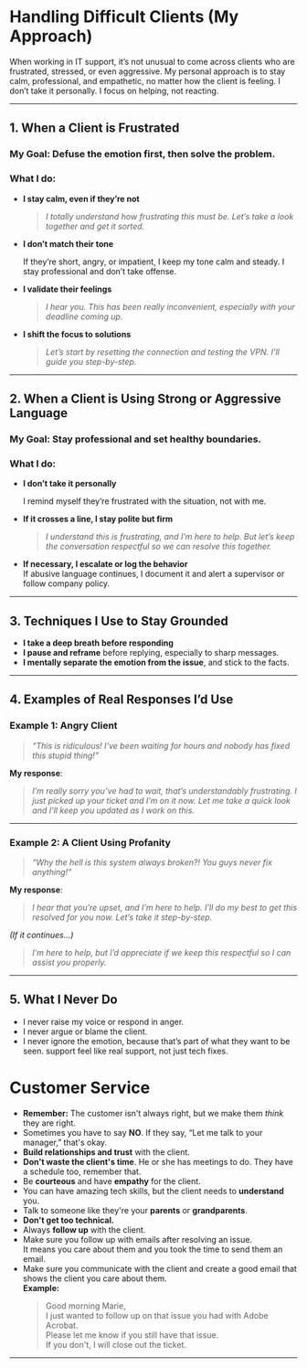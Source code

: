 # Handling Difficult Clients (My Approach)

When working in IT support, it’s not unusual to come across clients who are frustrated, stressed, or even aggressive. My personal approach is to stay calm, professional, and empathetic, no matter how the client is feeling. I don’t take it personally. I focus on helping, not reacting.

---
## 1. When a Client is Frustrated

### My Goal: Defuse the emotion first, then solve the problem.

### What I do:

- **I stay calm, even if they’re not**
  
  > *I totally understand how frustrating this must be. Let’s take a look together and get it sorted.*

- **I don’t match their tone**
  
  If they’re short, angry, or impatient, I keep my tone calm and steady. I stay professional and don’t take offense.

- **I validate their feelings**

  > *I hear you. This has been really inconvenient, especially with your deadline coming up.*

- **I shift the focus to solutions**

  > *Let’s start by resetting the connection and testing the VPN. I’ll guide you step-by-step.*

---

## 2. When a Client is Using Strong or Aggressive Language

### My Goal: Stay professional and set healthy boundaries.

### What I do:

- **I don’t take it personally**
  
  I remind myself they’re frustrated with the situation, not with me.

- **If it crosses a line, I stay polite but firm**

  > *I understand this is frustrating, and I’m here to help. But let’s keep the conversation respectful so we can resolve this together.*

- **If necessary, I escalate or log the behavior**  
  If abusive language continues, I document it and alert a supervisor or follow company policy.

---
## 3. Techniques I Use to Stay Grounded

- **I take a deep breath before responding**
- **I pause and reframe** before replying, especially to sharp messages.
- **I mentally separate the emotion from the issue**, and stick to the facts.

---
## 4. Examples of Real Responses I’d Use

### Example 1: Angry Client

> *“This is ridiculous! I've been waiting for hours and nobody has fixed this stupid thing!”*

**My response**:

> *I’m really sorry you’ve had to wait, that’s understandably frustrating. I just picked up your ticket and I’m on it now. Let me take a quick look and I’ll keep you updated as I work on this.*

---

### Example 2: A Client Using Profanity

> *“Why the hell is this system always broken?! You guys never fix anything!”*

**My response**:

> *I hear that you’re upset, and I’m here to help. I’ll do my best to get this resolved for you now. Let’s take it step-by-step.*

*(If it continues...)*

> *I’m here to help, but I’d appreciate if we keep this respectful so I can assist you properly.*

---
## 5. What I Never Do

- I never raise my voice or respond in anger.
- I never argue or blame the client.
- I never ignore the emotion, because that’s part of what they want to be seen.
support feel like real support, not just tech fixes.

# Customer Service

- **Remember:** The customer isn't always right, but we make them *think* they are right.
- Sometimes you have to say **NO**. If they say, “Let me talk to your manager,” that's okay.
- **Build relationships and trust** with the client.
- **Don't waste the client's time**. He or she has meetings to do. They have a schedule too, remember that.
- Be **courteous** and have **empathy** for the client.
- You can have amazing tech skills, but the client needs to **understand** you.
- Talk to someone like they're your **parents** or **grandparents**.
- **Don't get too technical.**
- Always **follow up** with the client.
- Make sure you follow up with emails after resolving an issue.  
  It means you care about them and you took the time to send them an email.
- Make sure you communicate with the client and create a good email that shows the client you care about them.  
  **Example:**  
  > Good morning Marie,  
  > I just wanted to follow up on that issue you had with Adobe Acrobat.  
  > Please let me know if you still have that issue.  
  > If you don't, I will close out the ticket.
---



